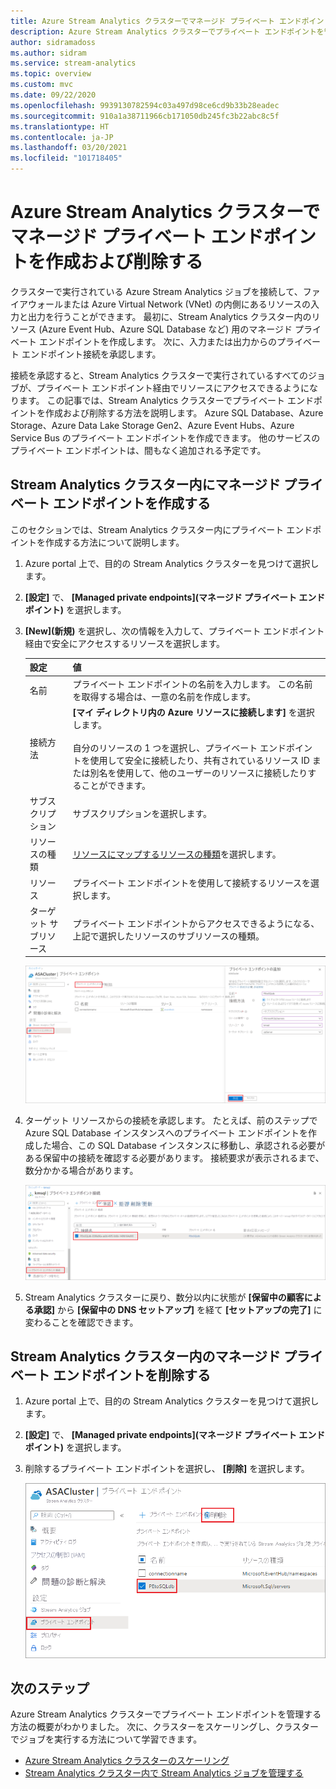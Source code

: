 ```yaml
---
title: Azure Stream Analytics クラスターでマネージド プライベート エンドポイントを作成および削除する
description: Azure Stream Analytics クラスターでプライベート エンドポイントを管理する方法について説明します。
author: sidramadoss
ms.author: sidram
ms.service: stream-analytics
ms.topic: overview
ms.custom: mvc
ms.date: 09/22/2020
ms.openlocfilehash: 9939130782594c03a497d98ce6cd9b33b28eadec
ms.sourcegitcommit: 910a1a38711966cb171050db245fc3b22abc8c5f
ms.translationtype: HT
ms.contentlocale: ja-JP
ms.lasthandoff: 03/20/2021
ms.locfileid: "101718405"
---
```

# <a name="create-and-delete-managed-private-endpoints-in-an-azure-stream-analytics-cluster"></a>Azure Stream Analytics クラスターでマネージド プライベート エンドポイントを作成および削除する

クラスターで実行されている Azure Stream Analytics ジョブを接続して、ファイアウォールまたは Azure Virtual Network (VNet) の内側にあるリソースの入力と出力を行うことができます。 最初に、Stream Analytics クラスター内のリソース (Azure Event Hub、Azure SQL Database など) 用のマネージド プライベート エンドポイントを作成します。 次に、入力または出力からのプライベート エンドポイント接続を承認します。

接続を承認すると、Stream Analytics クラスターで実行されているすべてのジョブが、プライベート エンドポイント経由でリソースにアクセスできるようになります。 この記事では、Stream Analytics クラスターでプライベート エンドポイントを作成および削除する方法を説明します。 Azure SQL Database、Azure Storage、Azure Data Lake Storage Gen2、Azure Event Hubs、Azure Service Bus のプライベート エンドポイントを作成できます。 他のサービスのプライベート エンドポイントは、間もなく追加される予定です。 

## <a name="create-managed-private-endpoint-in-stream-analytics-cluster"></a>Stream Analytics クラスター内にマネージド プライベート エンドポイントを作成する

このセクションでは、Stream Analytics クラスター内にプライベート エンドポイントを作成する方法について説明します。

1. Azure portal 上で、目的の Stream Analytics クラスターを見つけて選択します。

1. **[設定]** で、 **[Managed private endpoints]\(マネージド プライベート エンドポイント\)** を選択します。

1. **[New]\(新規\)** を選択し、次の情報を入力して、プライベート エンドポイント経由で安全にアクセスするリソースを選択します。

   |設定|値|
   |---|---|
   |名前|プライベート エンドポイントの名前を入力します。 この名前を取得する場合は、一意の名前を作成します。|
   |接続方法|**[マイ ディレクトリ内の Azure リソースに接続します]** を選択します。<br><br>自分のリソースの 1 つを選択し、プライベート エンドポイントを使用して安全に接続したり、共有されているリソース ID または別名を使用して、他のユーザーのリソースに接続したりすることができます。|
   |サブスクリプション|サブスクリプションを選択します。|
   |リソースの種類|[リソースにマップするリソースの種類](../private-link/private-endpoint-overview.md#private-link-resource)を選択します。|
   |リソース|プライベート エンドポイントを使用して接続するリソースを選択します。|
   |ターゲット サブリソース|プライベート エンドポイントからアクセスできるようになる、上記で選択したリソースのサブリソースの種類。|

   ![プライベート エンドポイントの作成エクスペリエンス](./media/private-endpoints/create-private-endpoint.png)

1. ターゲット リソースからの接続を承認します。 たとえば、前のステップで Azure SQL Database インスタンスへのプライベート エンドポイントを作成した場合、この SQL Database インスタンスに移動し、承認される必要がある保留中の接続を確認する必要があります。 接続要求が表示されるまで、数分かかる場合があります。

    ![プライベート エンドポイントを承認する](./media/private-endpoints/approve-private-endpoint.png)

1. Stream Analytics クラスターに戻り、数分以内に状態が **[保留中の顧客による承認]** から **[保留中の DNS セットアップ]** を経て **[セットアップの完了]** に変わることを確認できます。

## <a name="delete-a-managed-private-endpoint-in-a-stream-analytics-cluster"></a>Stream Analytics クラスター内のマネージド プライベート エンドポイントを削除する

1. Azure portal 上で、目的の Stream Analytics クラスターを見つけて選択します。

1. **[設定]** で、 **[Managed private endpoints]\(マネージド プライベート エンドポイント\)** を選択します。

1. 削除するプライベート エンドポイントを選択し、 **[削除]** を選択します。

   ![プライベート エンドポイントを削除する](./media/private-endpoints/delete-private-endpoint.png)

## <a name="next-steps"></a>次のステップ

Azure Stream Analytics クラスターでプライベート エンドポイントを管理する方法の概要がわかりました。 次に、クラスターをスケーリングし、クラスターでジョブを実行する方法について学習できます。

* [Azure Stream Analytics クラスターのスケーリング](scale-cluster.md)
* [Stream Analytics クラスター内で Stream Analytics ジョブを管理する](manage-jobs-cluster.md)
